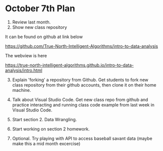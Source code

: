 # October 7th Plan

1.  Review last month.
2.  Show new class repository 

It can be found on github at link below

https://github.com/True-North-Intelligent-Algorithms/intro-to-data-analysis

The webview is here 

https://true-north-intelligent-algorithms.github.io/intro-to-data-analysis/intro.html


3.  Explain 'forking' a repository from Github.  Get students to fork new class repository from their github accounts, then clone it on their home machine. 

4.  Talk about Visual Studio Code.  Get new class repo from github and practice interacting and running class code example from last week in Visual Studio Code. 

5.  Start section 2.  Data Wrangling.

6.  Start working on section 2 homework.

7.  Optional.  Try playing with API to access baseball savant data (maybe make this a mid month excercise)